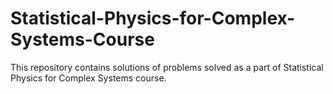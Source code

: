 # Statistical-Physics-for-Complex-Systems-Course
This repository contains solutions of problems solved as a part of Statistical Physics for Complex Systems course.
